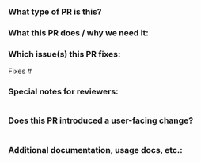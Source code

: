 <!-- Thanks for sending a pull request! Here are some tips for you:

1. If you want **faster** PR reviews, read how: https://github.com/kubeclipper/community/blob/master/developer-guide/development/the-pr-author-guide-to-getting-through-code-review.md
2. In case you want to know how your PR got reviewed, read: https://github.com/kubeclipper/community/blob/master/developer-guide/development/code-review-guide.md
3. Here are some coding convetions followed by Kubeclipper community: https://github.com/kubeclipper/community/blob/master/developer-guide/development/coding-conventions.md
-->

### What type of PR is this?
<!--
Add one of the following kinds:
/kind bug
/kind cleanup
/kind documentation
/kind feature
/kind design

Optionally add one or more of the following kinds if applicable:
/kind api-change
/kind deprecation
/kind failing-test
/kind flake
/kind regression
-->


### What this PR does / why we need it:

### Which issue(s) this PR fixes:
<!--
Usage: `Fixes #<issue number>`, or `Fixes (paste link of issue)`.
_If PR is about `failing-tests or flakes`, please post the related issues/tests in a comment and do not use `Fixes`_*
-->
Fixes #

### Special notes for reviewers:
```
```

### Does this PR introduced a user-facing change?
<!--
If no, just write "None" in the release-note block below.
If yes, a release note is required:
Enter your extended release note in the block below. If the PR requires additional action from users switching to the new release, include the string "action required".

For more information on release notes see: https://github.com/kubernetes/community/blob/master/contributors/guide/release-notes.md
-->
```release-note

```

### Additional documentation, usage docs, etc.:
<!--
This section can be blank if this pull request does not require a release note.
Please use the following format for linking documentation or pass the
section below:
- [KEP]: <link>
- [Usage]: <link>
- [Other doc]: <link>
-->
```docs

```
